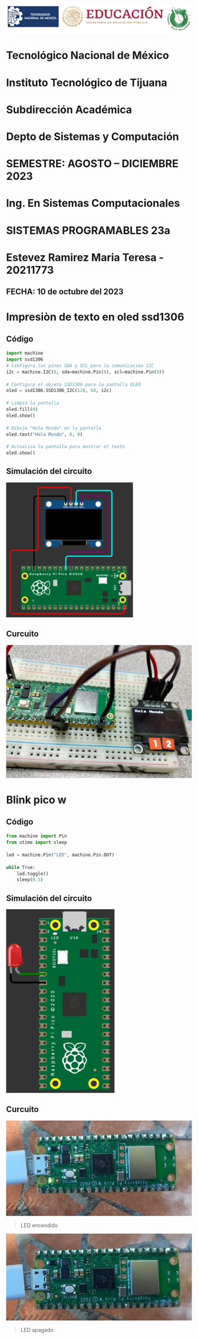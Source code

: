 ![](FOTO.png)
# **Tecnológico Nacional de México**
# **Instituto Tecnológico de Tijuana**
# **Subdirección Académica**
# **Depto de Sistemas y Computación**
# **SEMESTRE: AGOSTO – DICIEMBRE 2023**
# **Ing. En Sistemas Computacionales**
# **SISTEMAS PROGRAMABLES 23a**
# **Estevez Ramirez Maria Teresa - 20211773**
## FECHA: 10 de octubre del 2023

# **Impresiòn de texto en oled ssd1306**
## Código 
```python
import machine
import ssd1306
# Configura los pines SDA y SCL para la comunicación I2C
i2c = machine.I2C(0, sda=machine.Pin(8), scl=machine.Pin(9))

# Configura el objeto SSD1306 para la pantalla OLED
oled = ssd1306.SSD1306_I2C(128, 64, i2c)

# Limpia la pantalla
oled.fill(0)
oled.show()

# Dibuja "Hola Mundo" en la pantalla
oled.text("Hola Mundo", 0, 0)

# Actualiza la pantalla para mostrar el texto
oled.show() 
```
## Simulación del circuito
![](ssd1306.PNG)
## Curcuito
![](oled.jpeg)

# Blink pico w
## Código
```python
from machine import Pin
from utime import sleep

led = machine.Pin("LED", machine.Pin.OUT)

while True:
    led.toggle()
    sleep(0.5)
```
## Simulación del circuito
![](led.png)
## Curcuito
![](picow1.jpeg)
> LED encendido

![](picow2.jpeg)
> LED apagado
